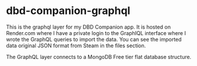 # dbd-companion-graphql

This is the graphql layer for my DBD Companion app. It is hosted on Render.com where I have a private login to the GraphIQL interface where I wrote the GraphQL queries to import the data. You can see the imported data original JSON format from Steam in the files section.

The GraphQL layer connects to a MongoDB Free tier flat database structure.
